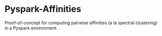 Pyspark-Affinities
==================

Proof-of-concept for computing pairwise affinities (a la spectral clustering) in a Pyspark environment.
